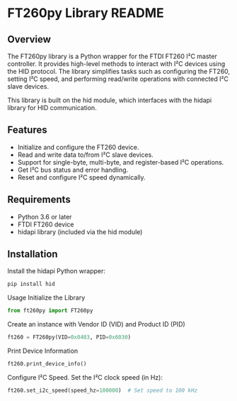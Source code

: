 # FT260py Library README
## Overview
The FT260py library is a Python wrapper for the FTDI FT260 I²C master controller. It provides high-level methods to interact with I²C devices using the HID protocol. The library simplifies tasks such as configuring the FT260, setting I²C speed, and performing read/write operations with connected I²C slave devices.

This library is built on the hid module, which interfaces with the hidapi library for HID communication.

## Features
- Initialize and configure the FT260 device.
- Read and write data to/from I²C slave devices.
- Support for single-byte, multi-byte, and register-based I²C operations.
- Get I²C bus status and error handling.
- Reset and configure I²C speed dynamically.
## Requirements
- Python 3.6 or later
- FTDI FT260 device
- hidapi library (included via the hid module)
## Installation
Install the hidapi Python wrapper:

```bash
pip install hid
```
Usage
Initialize the Library
```python
from ft260py import FT260py
```

Create an instance with Vendor ID (VID) and Product ID (PID)
```python
ft260 = FT260py(VID=0x0403, PID=0x6030)
```
Print Device Information
```python
ft260.print_device_info()
```
Configure I²C Speed. Set the I²C clock speed (in Hz):
```python
ft260.set_i2c_speed(speed_hz=100000)  # Set speed to 100 kHz
```
